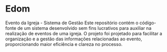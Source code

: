 # Edom
Evento da Igreja - Sistema de Gestão Este repositório contém o código-fonte de um sistema desenvolvido sem fins lucrativos para auxiliar na realização de eventos de uma igreja. O projeto foi projetado para facilitar a organização e a gestão das informações relacionadas ao evento, proporcionando maior eficiência e clareza no processo.
